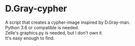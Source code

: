 # D.Gray-cypher
A script that creates a cypher-image inspired by D.Gray-man. <br>
Python 3.6 or compatible is needed. <br>
Zelle's graphics.py is needed, but I don't own it.<br>
It's easy enough to find.
